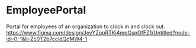 # EmployeePortal
Portal for employees of an organization to clock in and clock out.
https://www.figma.com/design/JevYZqpRTKj4mpGspOfFZ1/Untitled?node-id=0-1&t=Zc0T2b7ccidQdMW4-1